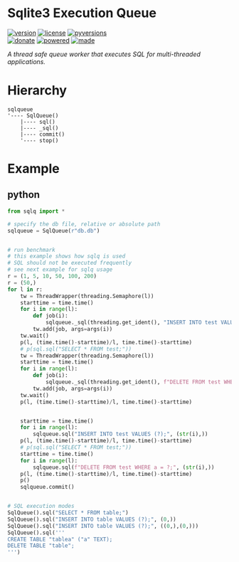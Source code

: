 # Sqlite3 Execution Queue

<badges>[![version](https://img.shields.io/pypi/v/sqlq.svg)](https://pypi.org/project/sqlq/)
[![license](https://img.shields.io/pypi/l/sqlq.svg)](https://pypi.org/project/sqlq/)
[![pyversions](https://img.shields.io/pypi/pyversions/sqlq.svg)](https://pypi.org/project/sqlq/)  
[![donate](https://img.shields.io/badge/Donate-Paypal-0070ba.svg)](https://paypal.me/foxe6)
[![powered](https://img.shields.io/badge/Powered%20by-UTF8-red.svg)](https://paypal.me/foxe6)
[![made](https://img.shields.io/badge/Made%20with-PyCharm-red.svg)](https://paypal.me/foxe6)
</badges>

<i>A thread safe queue worker that executes SQL for multi-threaded applications.</i>

# Hierarchy

```
sqlqueue
'---- SqlQueue()
    |---- sql()
    |---- _sql()
    |---- commit()
    '---- stop()
```

# Example

## python
```python
from sqlq import *

# specify the db file, relative or absolute path
sqlqueue = SqlQueue(r"db.db")


# run benchmark
# this example shows how sqlq is used
# SQL should not be executed frequently
# see next example for sqlq usage
r = (1, 5, 10, 50, 100, 200)
r = (50,)
for l in r:
    tw = ThreadWrapper(threading.Semaphore(l))
    starttime = time.time()
    for i in range(l):
        def job(i):
            sqlqueue._sql(threading.get_ident(), "INSERT INTO test VALUES (?);", (str(i),))
        tw.add(job, args=args(i))
    tw.wait()
    p(l, (time.time()-starttime)/l, time.time()-starttime)
    # p(sql.sql("SELECT * FROM test;"))
    tw = ThreadWrapper(threading.Semaphore(l))
    starttime = time.time()
    for i in range(l):
        def job(i):
            sqlqueue._sql(threading.get_ident(), f"DELETE FROM test WHERE a = ?;", (str(i),))
        tw.add(job, args=args(i))
    tw.wait()
    p(l, (time.time()-starttime)/l, time.time()-starttime)


    starttime = time.time()
    for i in range(l):
        sqlqueue.sql("INSERT INTO test VALUES (?);", (str(i),))
    p(l, (time.time()-starttime)/l, time.time()-starttime)
    # p(sql.sql("SELECT * FROM test;"))
    starttime = time.time()
    for i in range(l):
        sqlqueue.sql(f"DELETE FROM test WHERE a = ?;", (str(i),))
    p(l, (time.time()-starttime)/l, time.time()-starttime)
    p()
    sqlqueue.commit()


# SQL execution modes
SqlQueue().sql("SELECT * FROM table;")
SqlQueue().sql("INSERT INTO table VALUES (?);", (0,))
SqlQueue().sql("INSERT INTO table VALUES (?);", ((0,),(0,)))
SqlQueue().sql('''
CREATE TABLE "tablea" ("a" TEXT);
DELETE TABLE "table";
''')
```
